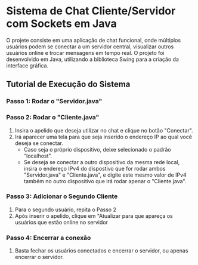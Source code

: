 # Sistema de Chat Cliente/Servidor com Sockets em Java
O projete consiste em uma aplicação de chat funcional, onde múltiplos usuários podem se conectar a um servidor central, visualizar outros usuários online e trocar mensagens em tempo real. O projeto foi desenvolvido em Java, utilizando a biblioteca Swing para a criação da interface gráfica.

## Tutorial de Execução do Sistema

### Passo 1: Rodar o "Servidor.java"

### Passo 2: Rodar o "Cliente.java"
1. Insira o apelido que deseja utilizar no chat e clique no botão "Conectar".
2. Irá aparecer uma tela para que seja inserido o endereço IP ao qual você deseja se conectar.
    - Caso seja o próprio dispositivo, deixe selecionado o padrão “localhost”.
    - Se deseja se conectar a outro dispositivo da mesma rede local, insira o endereço IPv4 do dispostivo que for rodar ambos "Servidor.java" e "Cliente.java", e digite este mesmo valor de IPv4 também no outro dispositivo que irá rodar apenar o "Cliente.java".

### Passo 3: Adicionar o Segundo Cliente
1. Para o segundo usuário, repita o Passo 2
2. Após inserir o apelido, clique em "Atualizar para que apareça os usuários que estão online no servidor

### Passo 4: Encerrar a conexão
1. Basta fechar os usuários conectados e encerrar o servidor, ou apenas encerrar o servidor.
